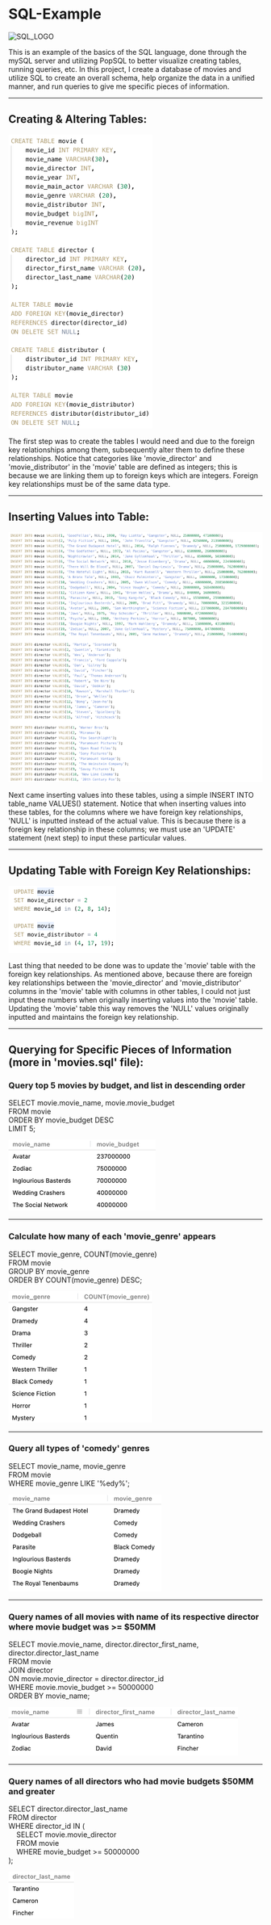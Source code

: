 # SQL-Example
![SQL_LOGO](https://cdn.ucberkeleybootcamp.com/wp-content/uploads/sites/106/2020/03/SQL-Coding-Class-San-Francisco-1.jpeg)

This is an example of the basics of the SQL language, done through the mySQL server and utilizing PopSQL to better visualize creating tables, running queries, etc.  In this project, I create a database of movies and utilize SQL to create an overall schema, help organize the data in a unified manner, and run queries to give me specific pieces of information.

---

## Creating & Altering Tables:
![create_tables](/Screenshots/create_tables.png?raw=true)

The first step was to create the tables I would need and due to the foreign key relationships among them, subsequently alter them to define these relationships.  Notice that categories like 'movie_director' and 'movie_distributor' in the 'movie' table are defined as integers; this is because we are linking them up to foreign keys which are integers.  Foreign key relationships must be of the same data type.

---

## Inserting Values into Table:
![insert_values](/Screenshots/insert_values.png?raw=true)

Next came inserting values into these tables, using a simple INSERT INTO table_name VALUES() statement.  Notice that when inserting values into these tables, for the columns where we have foreign key relationships, 'NULL' is inputted instead of the actual value.  This is because there is a foreign key relationship in these columns; we must use an 'UPDATE' statement (next step) to input these particular values.

---

## Updating Table with Foreign Key Relationships:
![update](/Screenshots/update.png?raw=true)

Last thing that needed to be done was to update the 'movie' table with the foreign key relationships.  As mentioned above, because there are foreign key relationships between the 'movie_director' and 'movie_distributor' columns in the 'movie' table with columns in other tables, I could not just input these numbers when originally inserting values into the 'movie' table.  Updating the 'movie' table this way removes the 'NULL' values originally inputted and maintains the foreign key relationship.

---

## Querying for Specific Pieces of Information (more in 'movies.sql' file):

### Query top 5 movies by budget, and list in descending order
SELECT movie.movie_name, movie.movie_budget  
FROM movie  
ORDER BY movie_budget DESC  
LIMIT 5;  

![top_5_by_budget](/Screenshots/top_5_by_budget.png?raw=true)

---

### Calculate how many of each 'movie_genre' appears
SELECT movie_genre, COUNT(movie_genre)  
FROM movie  
GROUP BY movie_genre  
ORDER BY COUNT(movie_genre) DESC;  

![movie_genre_count](/Screenshots/movie_genre_count.png?raw=true)

---

### Query all types of 'comedy' genres
SELECT movie_name, movie_genre  
FROM movie  
WHERE movie_genre LIKE '%edy%';  

![comedy_genres](/Screenshots/comedy_genres.png?raw=true)

---

### Query names of all movies with name of its respective director where movie budget was >= $50MM
SELECT movie.movie_name, director.director_first_name, director.director_last_name  
FROM movie  
JOIN director  
ON movie.movie_director = director.director_id  
WHERE movie.movie_budget >= 50000000  
ORDER BY movie_name;  

![movies_and_directors](/Screenshots/movies_and_directors.png?raw=true)

---

### Query names of all directors who had movie budgets $50MM and greater
SELECT director.director_last_name  
FROM director  
WHERE director_id IN (  
&nbsp;&nbsp;&nbsp;&nbsp;SELECT movie.movie_director  
&nbsp;&nbsp;&nbsp;&nbsp;FROM movie  
&nbsp;&nbsp;&nbsp;&nbsp;WHERE movie_budget >= 50000000  
);

![directors_fifty](/Screenshots/directors_fifty.png?raw=true)